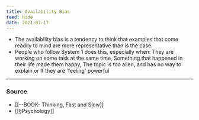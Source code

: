 ```yaml
---
title: Availability Bias
feed: hide
date: 2021-07-17
---
```


- The availability bias is a tendency to think that examples that come readily to mind are more representative than is the case.
- People who follow System 1 does this, especially when: They are working on some task at the same time, Something that happened in their life made them happy, The topic is too alien, and has no way to explain or If they are 'feeling' powerful

--- 
### Source
- [[--BOOK- Thinking, Fast and Slow]]
- [[§Psychology]]